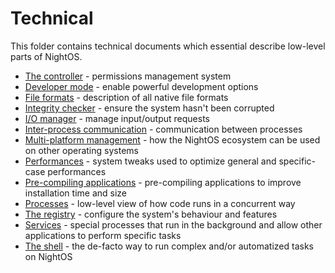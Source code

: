# Technical

This folder contains technical documents which essential describe low-level parts of NightOS.

* [The controller](controller.md) - permissions management system
* [Developer mode](dev-mode.md) - enable powerful development options
* [File formats](file-formats.md) - description of all native file formats
* [Integrity checker](integrity-checker.md) - ensure the system hasn't been corrupted
* [I/O manager](io-manager.md) - manage input/output requests
* [Inter-process communication](ipc.md) - communication between processes
* [Multi-platform management](multi-platform.md) - how the NightOS ecosystem can be used on other operating systems
* [Performances](performances.md) - system tweaks used to optimize general and specific-case performances
* [Pre-compiling applications](pre-compiling.md) - pre-compiling applications to improve installation time and size
* [Processes](processes.md) - low-level view of how code runs in a concurrent way
* [The registry](registry.md) - configure the system's behaviour and features
* [Services](services.md) - special processes that run in the background and allow other applications to perform specific tasks
* [The shell](shell.md) - the de-facto way to run complex and/or automatized tasks on NightOS
